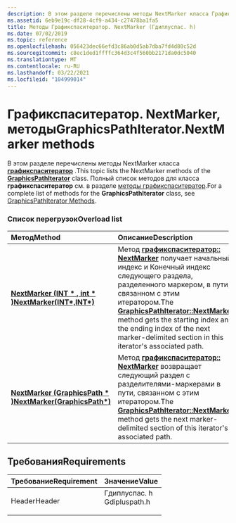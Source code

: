 ```yaml
---
description: В этом разделе перечислены методы NextMarker класса Графикспаситератор. Полный список методов для класса Графикспаситератор см. в разделе методы Графикспаситератор.
ms.assetid: 6eb9e19c-df28-4cf9-a434-c27478ba1fa5
title: Методы Графикспаситератор. NextMarker (Гдиплуспас. h)
ms.date: 07/02/2019
ms.topic: reference
ms.openlocfilehash: 056423dec66efd3c86ab0d5ab7dba7fd4d80c52d
ms.sourcegitcommit: c8ec1ded1ffffc364d3c4f560bb2171da0dc5040
ms.translationtype: MT
ms.contentlocale: ru-RU
ms.lasthandoff: 03/22/2021
ms.locfileid: "104999014"
---
```

# <a name="graphicspathiteratornextmarker-methods"></a><span data-ttu-id="4e27b-104">Графикспаситератор. NextMarker, методы</span><span class="sxs-lookup"><span data-stu-id="4e27b-104">GraphicsPathIterator.NextMarker methods</span></span>

<span data-ttu-id="4e27b-105">В этом разделе перечислены методы NextMarker класса [**графикспаситератор**](/windows/win32/api/gdipluspath/nl-gdipluspath-graphicspathiterator) .</span><span class="sxs-lookup"><span data-stu-id="4e27b-105">This topic lists the NextMarker methods of the [**GraphicsPathIterator**](/windows/win32/api/gdipluspath/nl-gdipluspath-graphicspathiterator) class.</span></span> <span data-ttu-id="4e27b-106">Полный список методов для класса **графикспаситератор** см. в разделе [методы графикспаситератор](-gdiplus-class-graphicspathiterator-methods.md).</span><span class="sxs-lookup"><span data-stu-id="4e27b-106">For a complete list of methods for the **GraphicsPathIterator** class, see [GraphicsPathIterator Methods](-gdiplus-class-graphicspathiterator-methods.md).</span></span>

### <a name="overload-list"></a><span data-ttu-id="4e27b-107">Список перегрузок</span><span class="sxs-lookup"><span data-stu-id="4e27b-107">Overload list</span></span>



| <span data-ttu-id="4e27b-108">Метод</span><span class="sxs-lookup"><span data-stu-id="4e27b-108">Method</span></span>                                                                                                 | <span data-ttu-id="4e27b-109">Описание</span><span class="sxs-lookup"><span data-stu-id="4e27b-109">Description</span></span>                                                                                                                                                                                                                                                 |
|:-------------------------------------------------------------------------------------------------------|:------------------------------------------------------------------------------------------------------------------------------------------------------------------------------------------------------------------------------------------------------------|
| <span data-ttu-id="4e27b-110">[**NextMarker (INT \* , int \* )**](/previous-versions//ms535465(v=vs.85))</span><span class="sxs-lookup"><span data-stu-id="4e27b-110">[**NextMarker(INT\*,INT\*)**](/previous-versions//ms535465(v=vs.85))</span></span> | <span data-ttu-id="4e27b-111">Метод [**графикспаситератор:: NextMarker**](/previous-versions//ms535465(v=vs.85)) получает начальный индекс и Конечный индекс следующего раздела, разделенного маркером, в пути, связанном с этим итератором.</span><span class="sxs-lookup"><span data-stu-id="4e27b-111">The [**GraphicsPathIterator::NextMarker**](/previous-versions//ms535465(v=vs.85)) method gets the starting index and the ending index of the next marker-delimited section in this iterator's associated path.</span></span><br/> |
| <span data-ttu-id="4e27b-112">[**NextMarker (GraphicsPath \* )**](/windows/win32/api/gdipluspath/nf-gdipluspath-graphicspathiterator-nextmarker(outconstgraphicspath))</span><span class="sxs-lookup"><span data-stu-id="4e27b-112">[**NextMarker(GraphicsPath\*)**](/windows/win32/api/gdipluspath/nf-gdipluspath-graphicspathiterator-nextmarker(outconstgraphicspath))</span></span>             | <span data-ttu-id="4e27b-113">Метод [**графикспаситератор:: NextMarker**](/windows/win32/api/gdipluspath/nf-gdipluspath-graphicspathiterator-nextmarker(outconstgraphicspath)) возвращает следующий раздел с разделителями-маркерами в пути, связанном с этим итератором.</span><span class="sxs-lookup"><span data-stu-id="4e27b-113">The [**GraphicsPathIterator::NextMarker**](/windows/win32/api/gdipluspath/nf-gdipluspath-graphicspathiterator-nextmarker(outconstgraphicspath)) method gets the next marker-delimited section of this iterator's associated path.</span></span><br/>                                                           |



## <a name="requirements"></a><span data-ttu-id="4e27b-114">Требования</span><span class="sxs-lookup"><span data-stu-id="4e27b-114">Requirements</span></span>



| <span data-ttu-id="4e27b-115">Требование</span><span class="sxs-lookup"><span data-stu-id="4e27b-115">Requirement</span></span> | <span data-ttu-id="4e27b-116">Значение</span><span class="sxs-lookup"><span data-stu-id="4e27b-116">Value</span></span> |
|-------------------|------------------------------------------------------------------------------------------|
| <span data-ttu-id="4e27b-117">Header</span><span class="sxs-lookup"><span data-stu-id="4e27b-117">Header</span></span><br/> | <dl> <span data-ttu-id="4e27b-118"><dt>Гдиплуспас. h</dt></span><span class="sxs-lookup"><span data-stu-id="4e27b-118"><dt>Gdipluspath.h</dt></span></span> </dl> |



 

 
